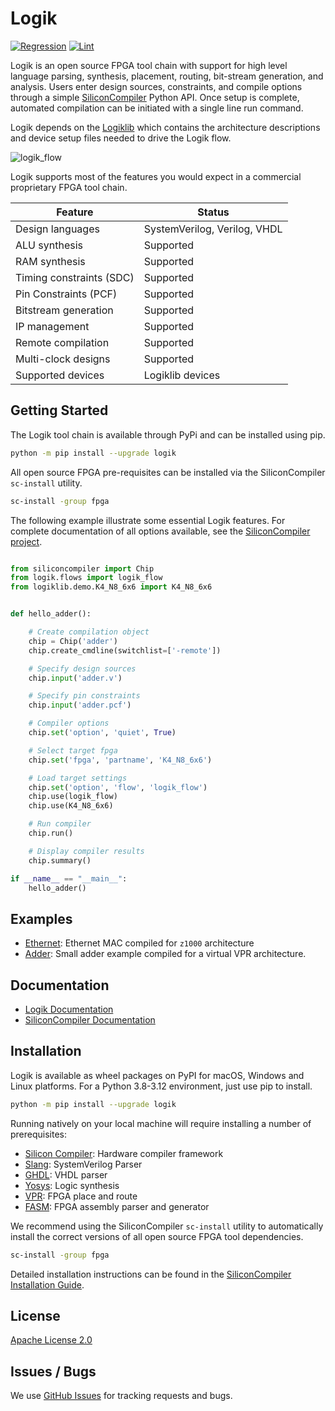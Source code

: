 # Logik

[![Regression](https://github.com/siliconcompiler/logik/actions/workflows/regression.yml/badge.svg)](https://github.com/siliconcompiler/logik/actions/workflows/regression.yml)
[![Lint](https://github.com/siliconcompiler/logik/actions/workflows/lint.yml/badge.svg)](https://github.com/siliconcompiler/logik/actions/workflows/lint.yml)

Logik is an open source FPGA tool chain with support for high level language parsing, synthesis, placement, routing, bit-stream generation, and analysis. Users enter design sources, constraints, and compile options through a simple [SiliconCompiler](https://github.com/siliconcompiler/siliconcompiler/) Python API. Once setup is complete, automated compilation can be initiated with a single line run command.

Logik depends on the [Logiklib](https://github.com/siliconcompiler/logiklib) which contains the architecture descriptions and device setup files needed to drive the Logik flow.

![logik_flow](https://raw.githubusercontent.com/siliconcompiler/logik/main/images/logik_flow.svg)

Logik supports most of the features you would expect in a commercial proprietary FPGA tool chain.

| Feature                  | Status |
|--------------------------|--------|
| Design languages         | SystemVerilog, Verilog, VHDL
| ALU synthesis            | Supported
| RAM synthesis            | Supported
| Timing constraints (SDC) | Supported
| Pin Constraints (PCF)    | Supported
| Bitstream generation     | Supported
| IP management            | Supported
| Remote compilation       | Supported
| Multi-clock designs      | Supported
| Supported devices        | Logiklib devices

## Getting Started

The Logik tool chain is available through PyPi and can be installed using pip.

```sh
python -m pip install --upgrade logik
```

All open source FPGA pre-requisites can be installed via the SiliconCompiler `sc-install` utility.

```sh
sc-install -group fpga
```

The following example illustrate some essential Logik features. For complete documentation of all options available, see the [SiliconCompiler project](https://github.com/siliconcompiler/siliconcompiler/blob/main/README.md).

```python

from siliconcompiler import Chip
from logik.flows import logik_flow
from logiklib.demo.K4_N8_6x6 import K4_N8_6x6


def hello_adder():

    # Create compilation object
    chip = Chip('adder')
    chip.create_cmdline(switchlist=['-remote'])

    # Specify design sources
    chip.input('adder.v')

    # Specify pin constraints
    chip.input('adder.pcf')

    # Compiler options
    chip.set('option', 'quiet', True)

    # Select target fpga
    chip.set('fpga', 'partname', 'K4_N8_6x6')

    # Load target settings
    chip.set('option', 'flow', 'logik_flow')
    chip.use(logik_flow)
    chip.use(K4_N8_6x6)

    # Run compiler
    chip.run()

    # Display compiler results
    chip.summary()

if __name__ == "__main__":
    hello_adder()

```

## Examples

* [Ethernet](./examples/eth_mac_1g/eth_mac_1g.py): Ethernet MAC compiled for `z1000` architecture
* [Adder](examples/adder/adder.py): Small adder example compiled for a virtual VPR architecture.

## Documentation

* [Logik Documentation](https://logik.readthedocs.io/en/latest/)
* [SiliconCompiler Documentation](https://docs.siliconcompiler.com/en/stable/)


## Installation

Logik is available as wheel packages on PyPI for macOS, Windows and Linux platforms. For a Python 3.8-3.12 environment, just use pip to install.

```sh
python -m pip install --upgrade logik
```

Running natively on your local machine will require installing a number of prerequisites:

* [Silicon Compiler](https://github.com/siliconcompiler/siliconcompiler): Hardware compiler framework
* [Slang](https://github.com/MikePopoloski/slang): SystemVerilog Parser
* [GHDL](https://ghdl.github.io/ghdl/): VHDL parser
* [Yosys](https://github.com/YosysHQ/yosys): Logic synthesis
* [VPR](https://github.com/verilog-to-routing/vtr-verilog-to-routing): FPGA place and route
* [FASM](https://github.com/chipsalliance/fasm): FPGA assembly parser and generator

We recommend using the SiliconCompiler `sc-install` utility to automatically install the correct versions of all open source FPGA tool dependencies.

```sh
sc-install -group fpga
```

Detailed installation instructions can be found in the [SiliconCompiler Installation Guide](https://docs.siliconcompiler.com/en/stable/user_guide/installation.html#external-tools).


## License

[Apache License 2.0](LICENSE)

## Issues / Bugs
We use [GitHub Issues](https://github.com/siliconcompiler/logik/issues) for tracking requests and bugs.
